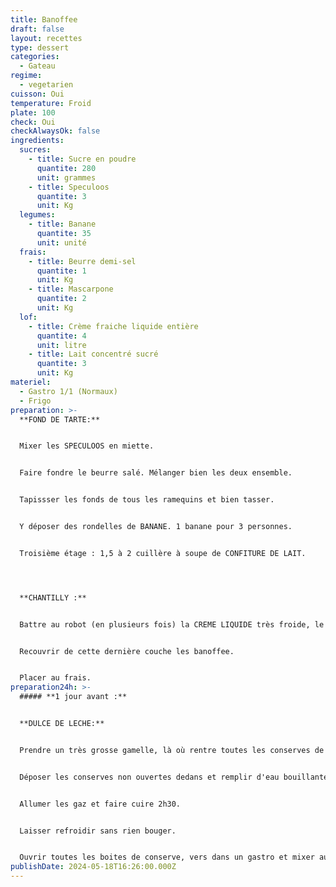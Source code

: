 ```yaml
---
title: Banoffee
draft: false
layout: recettes
type: dessert
categories:
  - Gateau
regime:
  - vegetarien
cuisson: Oui
temperature: Froid
plate: 100
check: Oui
checkAlwaysOk: false
ingredients:
  sucres:
    - title: Sucre en poudre
      quantite: 280
      unit: grammes
    - title: Speculoos
      quantite: 3
      unit: Kg
  legumes:
    - title: Banane
      quantite: 35
      unit: unité
  frais:
    - title: Beurre demi-sel
      quantite: 1
      unit: Kg
    - title: Mascarpone
      quantite: 2
      unit: Kg
  lof:
    - title: Crème fraiche liquide entière
      quantite: 4
      unit: litre
    - title: Lait concentré sucré
      quantite: 3
      unit: Kg
materiel:
  - Gastro 1/1 (Normaux)
  - Frigo
preparation: >-
  **FOND DE TARTE:**


  Mixer les SPECULOOS en miette. 


  Faire fondre le beurre salé. Mélanger bien les deux ensemble.


  Tapissser les fonds de tous les ramequins et bien tasser. 


  Y déposer des rondelles de BANANE. 1 banane pour 3 personnes.


  Troisième étage : 1,5 à 2 cuillère à soupe de CONFITURE DE LAIT.




  **CHANTILLY :** 


  Battre au robot (en plusieurs fois) la CREME LIQUIDE très froide, le MASCARPONE et le SUCRE.


  Recouvrir de cette dernière couche les banoffee.


  Placer au frais.
preparation24h: >-
  ##### **1 jour avant :**


  **DULCE DE LECHE:** 


  Prendre un très grosse gamelle, là où rentre toutes les conserves de lait concentré sucré.


  Déposer les conserves non ouvertes dedans et remplir d'eau bouillante. Utiliser un couvercle pour garder au chaud.


  Allumer les gaz et faire cuire 2h30.


  Laisser refroidir sans rien bouger.


  Ouvrir toutes les boites de conserve, vers dans un gastro et mixer au plongeur pour assouplir la confiture.
publishDate: 2024-05-18T16:26:00.000Z
---
```

